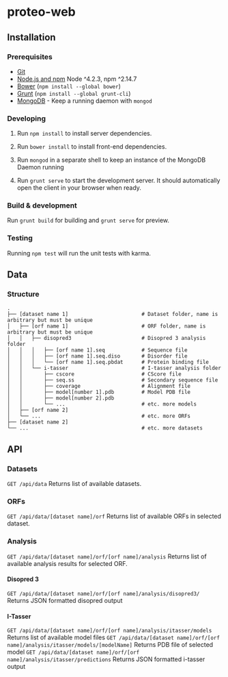 # proteo-web

## Installation

### Prerequisites

- [Git](https://git-scm.com/)
- [Node.js and npm](nodejs.org) Node ^4.2.3, npm ^2.14.7
- [Bower](bower.io) (`npm install --global bower`)
- [Grunt](http://gruntjs.com/) (`npm install --global grunt-cli`)
- [MongoDB](https://www.mongodb.org/) - Keep a running daemon with `mongod`

### Developing

1. Run `npm install` to install server dependencies.

2. Run `bower install` to install front-end dependencies.

3. Run `mongod` in a separate shell to keep an instance of the MongoDB Daemon running

4. Run `grunt serve` to start the development server. It should automatically open the client in your browser when ready.

### Build & development

Run `grunt build` for building and `grunt serve` for preview.

### Testing

Running `npm test` will run the unit tests with karma.

## Data

### Structure

    .
    ├── [dataset name 1]                        # Dataset folder, name is arbitrary but must be unique  
    │   ├── [orf name 1]                        # ORF folder, name is arbitrary but must be unique
    │   │   ├── disopred3                       # Disopred 3 analysis folder
    │   │   │   ├── [orf name 1].seq            # Sequence file
    │   │   │   ├── [orf name 1].seq.diso       # Disorder file
    │   │   │   └── [orf name 1].seq.pbdat      # Protein binding file
    │   │   └── i-tasser                        # I-tasser analysis folder  
    │   │       ├── cscore                      # CScore file
    │   │       ├── seq.ss                      # Secondary sequence file
    │   │       ├── coverage                    # Alignment file
    │   │       ├── model[number 1].pdb         # Model PDB file
    │   │       ├── model[number 2].pdb         
    │   │       └── ...                         # etc. more models
    │   ├── [orf name 2]        
    │   └── ...                                 # etc. more ORFs
    ├── [dataset name 2]
    └── ...                                     # etc. more datasets

## API

### Datasets

`GET /api/data` Returns list of available datasets.

### ORFs

`GET /api/data/[dataset name]/orf` Returns list of available ORFs in selected dataset.

### Analysis

`GET /api/data/[dataset name]/orf/[orf name]/analysis` Returns list of available analysis results for selected ORF.

#### Disopred 3

`GET /api/data/[dataset name]/orf/[orf name]/analysis/disopred3/` Returns JSON formatted disopred output

#### I-Tasser

`GET /api/data/[dataset name]/orf/[orf name]/analysis/itasser/models` Returns list of available model files
`GET /api/data/[dataset name]/orf/[orf name]/analysis/itasser/models/[modelName]` Returns PDB file of selected model
`GET /api/data/[dataset name]/orf/[orf name]/analysis/itasser/predictions` Returns JSON formatted i-tasser output
